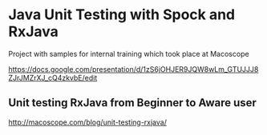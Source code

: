 # Java Unit Testing with Spock and RxJava

Project with samples for internal training which took place at Macoscope

https://docs.google.com/presentation/d/1zS6jOHJER9JQW8wLm_GTUJJJ8ZJrJMZrXJ_cQ4zkvbE/edit

## Unit testing RxJava from Beginner to Aware user
http://macoscope.com/blog/unit-testing-rxjava/



